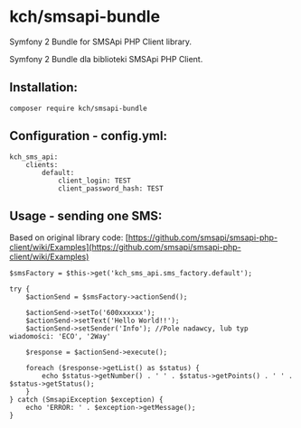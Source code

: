 # kch/smsapi-bundle
Symfony 2 Bundle for SMSApi PHP Client library.

Symfony 2 Bundle dla biblioteki SMSApi PHP Client.

## Installation:
`composer require kch/smsapi-bundle`

## Configuration - config.yml:
```
kch_sms_api:
    clients:
        default:
            client_login: TEST
            client_password_hash: TEST
```

## Usage - sending one SMS:
Based on original library code: [https://github.com/smsapi/smsapi-php-client/wiki/Examples](https://github.com/smsapi/smsapi-php-client/wiki/Examples)
```
$smsFactory = $this->get('kch_sms_api.sms_factory.default');

try {
    $actionSend = $smsFactory->actionSend();

    $actionSend->setTo('600xxxxxx');
    $actionSend->setText('Hello World!!');
    $actionSend->setSender('Info'); //Pole nadawcy, lub typ wiadomości: 'ECO', '2Way'

    $response = $actionSend->execute();

    foreach ($response->getList() as $status) {
        echo $status->getNumber() . ' ' . $status->getPoints() . ' ' . $status->getStatus();
    }
} catch (SmsapiException $exception) {
    echo 'ERROR: ' . $exception->getMessage();
}
```